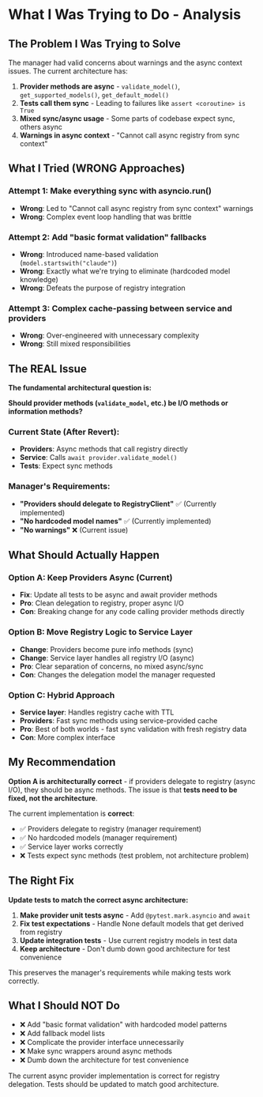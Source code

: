 # What I Was Trying to Do - Analysis

## The Problem I Was Trying to Solve

The manager had valid concerns about warnings and the async context issues. The current architecture has:

1. **Provider methods are async** - `validate_model()`, `get_supported_models()`, `get_default_model()`
2. **Tests call them sync** - Leading to failures like `assert <coroutine> is True`
3. **Mixed sync/async usage** - Some parts of codebase expect sync, others async
4. **Warnings in async context** - "Cannot call async registry from sync context"

## What I Tried (WRONG Approaches)

### Attempt 1: Make everything sync with asyncio.run()
- **Wrong**: Led to "Cannot call async registry from sync context" warnings
- **Wrong**: Complex event loop handling that was brittle

### Attempt 2: Add "basic format validation" fallbacks
- **Wrong**: Introduced name-based validation (`model.startswith("claude")`)
- **Wrong**: Exactly what we're trying to eliminate (hardcoded model knowledge)
- **Wrong**: Defeats the purpose of registry integration

### Attempt 3: Complex cache-passing between service and providers
- **Wrong**: Over-engineered with unnecessary complexity
- **Wrong**: Still mixed responsibilities

## The REAL Issue

**The fundamental architectural question is:**

**Should provider methods (`validate_model`, etc.) be I/O methods or information methods?**

### Current State (After Revert):
- **Providers**: Async methods that call registry directly
- **Service**: Calls `await provider.validate_model()`
- **Tests**: Expect sync methods

### Manager's Requirements:
- **"Providers should delegate to RegistryClient"** ✅ (Currently implemented)
- **"No hardcoded model names"** ✅ (Currently implemented)
- **"No warnings"** ❌ (Current issue)

## What Should Actually Happen

### Option A: Keep Providers Async (Current)
- **Fix**: Update all tests to be async and await provider methods
- **Pro**: Clean delegation to registry, proper async I/O
- **Con**: Breaking change for any code calling provider methods directly

### Option B: Move Registry Logic to Service Layer
- **Change**: Providers become pure info methods (sync)
- **Change**: Service layer handles all registry I/O (async)
- **Pro**: Clear separation of concerns, no mixed async/sync
- **Con**: Changes the delegation model the manager requested

### Option C: Hybrid Approach
- **Service layer**: Handles registry cache with TTL
- **Providers**: Fast sync methods using service-provided cache
- **Pro**: Best of both worlds - fast sync validation with fresh registry data
- **Con**: More complex interface

## My Recommendation

**Option A is architecturally correct** - if providers delegate to registry (async I/O), they should be async methods. The issue is that **tests need to be fixed, not the architecture**.

The current implementation is **correct**:
- ✅ Providers delegate to registry (manager requirement)
- ✅ No hardcoded models (manager requirement)
- ✅ Service layer works correctly
- ❌ Tests expect sync methods (test problem, not architecture problem)

## The Right Fix

**Update tests to match the correct async architecture:**

1. **Make provider unit tests async** - Add `@pytest.mark.asyncio` and `await`
2. **Fix test expectations** - Handle None default models that get derived from registry
3. **Update integration tests** - Use current registry models in test data
4. **Keep architecture** - Don't dumb down good architecture for test convenience

This preserves the manager's requirements while making tests work correctly.

## What I Should NOT Do

- ❌ Add "basic format validation" with hardcoded model patterns
- ❌ Add fallback model lists
- ❌ Complicate the provider interface unnecessarily
- ❌ Make sync wrappers around async methods
- ❌ Dumb down the architecture for test convenience

The current async provider implementation is correct for registry delegation. Tests should be updated to match good architecture.